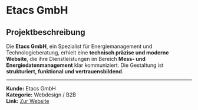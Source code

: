 # Etacs GmbH

## Projektbeschreibung

Die **Etacs GmbH**, ein Spezialist für Energiemanagement und Technologieberatung, erhielt eine **technisch präzise und moderne Website**, die ihre Dienstleistungen im Bereich **Mess- und Energiedatenmanagement** klar kommuniziert. Die Gestaltung ist **strukturiert, funktional und vertrauensbildend**.

---

**Kunde:** Etacs GmbH  
**Kategorie:** Webdesign / B2B  
**Link:** [Zur Website](#)